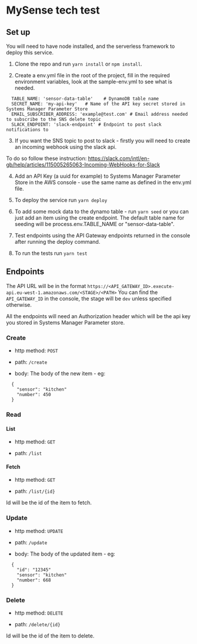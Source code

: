 # MySense tech test

## Set up

You will need to have node installed, and the serverless framework to deploy this service.

1. Clone the repo and run `yarn install` or `npm install`.

2. Create a env.yml file in the root of the project, fill in the required environment variables, look at the sample-env.yml to see what is needed.

```
  TABLE_NAME: 'sensor-data-table'    # DynamoDB table name
  SECRET_NAME: 'my-api-key'   # Name of the API key secret stored in Systems Manager Parameter Store
  EMAIL_SUBSCRIBER_ADDRESS: 'example@test.com' # Email address needed to subscribe to the SNS delete topic
  SLACK_ENDPOINT: 'slack-endpoint' # Endpoint to post slack notifications to
```


3. If you want the SNS topic to post to slack - firstly you will need to create an incoming webhook using the slack api.

  To do so follow these instruction: https://slack.com/intl/en-gb/help/articles/115005265063-Incoming-WebHooks-for-Slack

4. Add an API Key (a uuid for example) to Systems Manager Parameter Store in the AWS console - use the same name as defined in the env.yml file.


5. To deploy the service run `yarn deploy`


6. To add some mock data to the dynamo table - run `yarn seed` or you can just add an item using the create endpoint. The default table name for seeding will be process.env.TABLE_NAME or "sensor-data-table".


6. Test endpoints using the API Gateway endpoints returned in the console after running the deploy command.


7. To run the tests run `yarn test`

## Endpoints

The API URL will be in the format `https://<API_GATEWAY_ID>.execute-api.eu-west-1.amazonaws.com/<STAGE>/<PATH>`
You can find the `API_GATEWAY_ID` in the console, the stage will be `dev` unless specified otherwise.

All the endpoints will need an Authorization header which will be the api key you stored in Systems Manager Parameter store.


### Create

* http method: `POST`

* path: `/create`

* body: The body of the new item - eg:

```
  {
    "sensor": "kitchen"
    "number": 450
  }
```

### Read

#### List

* http method: `GET`

* path: `/list`

#### Fetch

* http method: `GET`

* path: `/list/{id}`

Id will be the id of the item to fetch.


### Update

* http method: `UPDATE`

* path: `/update`

* body: The body of the updated item - eg:

```
  {
    "id": "12345"
    "sensor": "kitchen"
    "number": 668
  }
```

### Delete

* http method: `DELETE`

* path: `/delete/{id}`

Id will be the id of the item to delete.